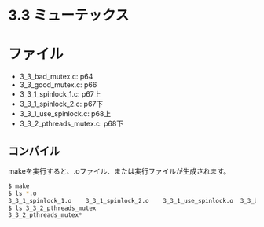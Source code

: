 # 3.3 ミューテックス

# ファイル

- 3_3_bad_mutex.c: p64
- 3_3_good_mutex.c: p66
- 3_3_1_spinlock_1.c: p67上
- 3_3_1_spinlock_2.c: p67下
- 3_3_1_use_spinlock.c: p68上
- 3_3_2_pthreads_mutex.c: p68下

## コンパイル

makeを実行すると、.oファイル、または実行ファイルが生成されます。

```sh
$ make
$ ls *.o
3_3_1_spinlock_1.o    3_3_1_spinlock_2.o    3_3_1_use_spinlock.o  3_3_bad_mutex.o       3_3_good_mutex.o
$ ls 3_3_2_pthreads_mutex
3_3_2_pthreads_mutex*
```
